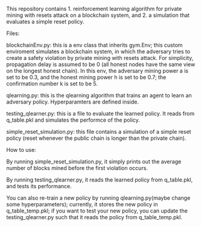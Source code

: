 This repository contains 1. reinforcement learning algorithm for private mining with resets attack on a blockchain system, and 2. a simulation that evaluates a simple reset policy.

Files:

blockchainEnv.py: this is a env class that inherits gym.Env; this custom enviroment simulates a blockchain system, in which the adversary tries to create a safety violation by private mining with resets attack. For simplicity, propagation delay is assumed to be 0 (all honest nodes have the same view on the longest honest chain). In this env, the adversary mining power a is set to be 0.3, and the honest mining power h is set to be 0.7; the confirmation number k is set to be 5.

qlearning.py: this is the qlearning algorithm that trains an agent to learn an adversary policy. Hyperparamters are defined inside. 

testing_qlearner.py: this is a file to evaluate the learned policy. It reads from q_table.pkl and simulates the performce of the policy.

simple_reset_simulation.py: this file contains a simulation of a simple reset policy (reset whenever the public chain is longer than the private chain).

How to use:

By running simple_reset_simulation.py, it simply prints out the average number of blocks mined before the first violation occurs.

By running testing_qlearner.py, it reads the learned policy from q_table.pkl, and tests its performance.

You can also re-train a new policy by running qlearning.py(maybe change some hyperparameters); currently, it stores the new policy in q_table_temp.pkl; if you want to test your new policy, you can update the testing_qlearner.py such that it reads the policy from q_table_temp.pkl.